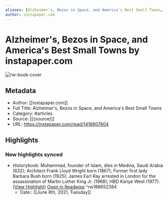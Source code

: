 ```yaml
---
aliases: [Alzheimer's, Bezos in Space, and America's Best Small Towns, Alzheimer's, Bezos in Space, and America's Best Small Towns]
author: instapaper.com
---
```

# Alzheimer's, Bezos in Space, and America's Best Small Towns by instapaper.com

![rw-book-cover](https://readwise-assets.s3.amazonaws.com/static/images/article0.00998d930354.png)

## Metadata
- Author: [[instapaper.com]]
- Full Title: Alzheimer's, Bezos in Space, and America's Best Small Towns
- Category: #articles
- Source: [[{source}]]
- URL: https://instapaper.com/read/1418607604

## Highlights
### New highlights synced
- Historybook: Muhammad, founder of Islam, dies in Medina, Saudi Arabia (632); Architect Frank Lloyd Wright born (1867); Former first lady Barbara Bush born (1925); James Earl Ray arrested in London for the assassination of Martin Luther King Jr. (1968); HBD Kanye West (1977). ([View Highlight](https://instapaper.com/read/1418607604/16616803)) [Open in Readwise](https://readwise.io/open/188652384) ^rw188652384
    - Date:: [[June 8th, 2021, Tuesday]]

